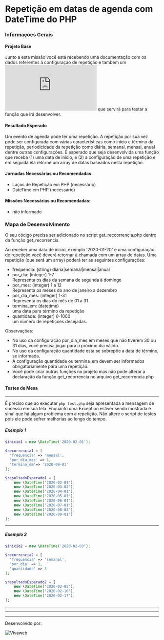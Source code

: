 # Repetição em datas de agenda com DateTime do PHP

### Informações Gerais

#### Projeto Base
Junto a esta missão você está recebendo uma documentação com os dados referentes à configuração de repetição e também um ![script php](https://github.com/vivaweb/missoes-php/blob/master/datatime-recorrencia/test.php) que servirá para testar a função que irá desenvolver.

#### Resultado Esperado
Um evento de agenda pode ter uma repetição. A repetição por sua vez pode ser configurada com várias características como início e término da repetição, periodicidade da repetição como diária, semanal, mensal, anual dentre outras configurações. É esperado que seja desenvolvida uma função que receba (1) uma data de início, e (2) a configuração de uma repetição e em seguida ela retorne um array de datas baseados nesta repetição.

#### Jornadas Necessárias ou Recomendadas
- Laços de Repetição em PHP (necessário)
- DateTime em PHP (necessário)

#### Missões Necessárias ou Recomendadas:
- não informado

### Mapa de Desenvolvimento

O seu código precisa ser adicionado no script get_reccorrencia.php dentro da função get_recorrencia.

Ao receber uma data de início, exemplo '2020-01-20' e uma configuração de repetição você deverá retornar à chamada com um array de datas. Uma repetição (que será um array) poderá ter as seguintes configurações:
- frequencia: (string) diaria|semanal|mensal|anual
- por_dia: (integer) 1-7 <br>Representa os dias da semana de segunda à domingo
- por_mes: (integer) 1 a 12 <br>Representa os meses do ano de janeiro a dezembro
- por_dia_mes: (integer) 1-31 <br> Representa os dias do mês de 01 a 31
- termina_em: (datetime) <br>uma data para término da repetição
- quantidade: (integer) 0-1000 <br>um número de repetições desejadas.

Observações:
- No uso da configuração por_dia_mes em meses que não tiverem 30 ou 31 dias, você precisa jogar para o próximo dia válido.
- No uso da configuração quantidade esta se sobrepõe a data de término, se informada.
- A configuração quantidade ou termina_em devem ser informados obrigatoriamente para uma repetição.
- Você pode criar outras funções no projeto mas não pode alterar a declaração da função get_recorrencia no arquivo get_recorrencia.php

#### Testes de Mesa

---

É preciso que ao executar ```php test.php``` seja apresentada a mensagem de sucesso em sua tela. Enquanto uma Exception estiver sendo mostrada é sinal que há algum problema com a repetição. Não altere o script de testes pois ele pode sofrer melhorias ao longo do tempo.

##### Exemplo 1
```php
$inicio1 = new \DateTime('2020-02-01');

$recorrencia1 = [
  'frequencia' => 'mensal',
  'por_dia_mes' => 1,
  'termina_em'=> '2020-09-01'
];

$resultadoEsperado1 = [
    new \DateTime('2020-02-01'),
    new \DateTime('2020-03-02'),
    new \DateTime('2020-04-01'),
    new \DateTime('2020-05-01'),
    new \DateTime('2020-06-01'),
    new \DateTime('2020-07-01'),
    new \DateTime('2020-08-03'),
    new \DateTime('2020-09-01')
];

```

---

##### Exemplo 2

```php
$inicio2 = new \DateTime('2020-02-03');

$recorrencia2 = [
  'frequencia' => 'semanal',
  'por_dia' => 1,
  'quantidade' => 3
];

$resultadoEsperado2 = [
    new \DateTime('2020-02-03'),
    new \DateTime('2020-02-10'),
    new \DateTime('2020-02-17'),
];
```

---
---
---
Desenvolvido por:

![Vivaweb](https://avatars2.githubusercontent.com/u/6058802?s=200&v=4)
